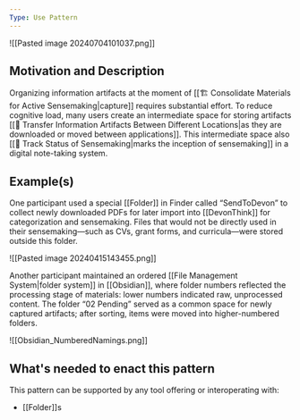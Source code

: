 ```yaml
---
Type: Use Pattern
---
```

![[Pasted image 20240704101037.png]]
## Motivation and Description

Organizing information artifacts at the moment of [[🏗️ Consolidate Materials for Active Sensemaking|capture]] requires substantial effort. To reduce cognitive load, many users create an intermediate space for storing artifacts [[🚛 Transfer Information Artifacts Between Different Locations|as they are downloaded or moved between applications]]. This intermediate space also [[🎢 Track Status of Sensemaking|marks the inception of sensemaking]] in a digital note-taking system.
## Example(s)

One participant used a special [[Folder]] in Finder called “SendToDevon” to collect newly downloaded PDFs for later import into [[DevonThink]] for categorization and sensemaking. Files that would not be directly used in their sensemaking—such as CVs, grant forms, and curricula—were stored outside this folder.

![[Pasted image 20240415143455.png]]

Another participant maintained an ordered [[File Management System|folder system]] in [[Obsidian]], where folder numbers reflected the processing stage of materials: lower numbers indicated raw, unprocessed content. The folder “02 Pending” served as a common space for newly captured artifacts; after sorting, items were moved into higher-numbered folders.

![[Obsidian_NumberedNamings.png]]
## What's needed to enact this pattern

This pattern can be supported by any tool offering or interoperating with:
- [[Folder]]s
